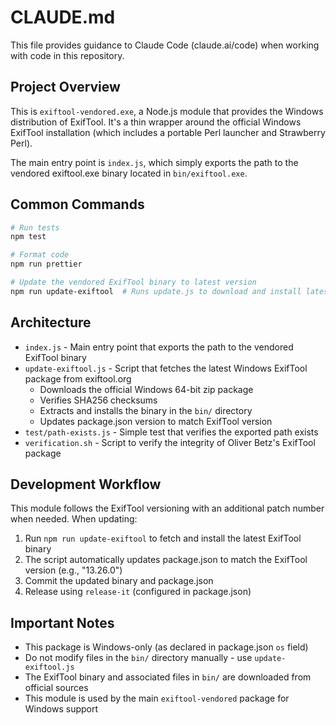 # CLAUDE.md

This file provides guidance to Claude Code (claude.ai/code) when working with code in this repository.

## Project Overview

This is `exiftool-vendored.exe`, a Node.js module that provides the Windows distribution of ExifTool. It's a thin wrapper around the official Windows ExifTool installation (which includes a portable Perl launcher and Strawberry Perl).

The main entry point is `index.js`, which simply exports the path to the vendored exiftool.exe binary located in `bin/exiftool.exe`.

## Common Commands

```bash
# Run tests
npm test

# Format code
npm run prettier

# Update the vendored ExifTool binary to latest version
npm run update-exiftool  # Runs update.js to download and install latest ExifTool
```

## Architecture

- `index.js` - Main entry point that exports the path to the vendored ExifTool binary
- `update-exiftool.js` - Script that fetches the latest Windows ExifTool package from exiftool.org
  - Downloads the official Windows 64-bit zip package
  - Verifies SHA256 checksums
  - Extracts and installs the binary in the `bin/` directory
  - Updates package.json version to match ExifTool version
- `test/path-exists.js` - Simple test that verifies the exported path exists
- `verification.sh` - Script to verify the integrity of Oliver Betz's ExifTool package

## Development Workflow

This module follows the ExifTool versioning with an additional patch number when needed. When updating:

1. Run `npm run update-exiftool` to fetch and install the latest ExifTool binary
2. The script automatically updates package.json to match the ExifTool version (e.g., "13.26.0")
3. Commit the updated binary and package.json
4. Release using `release-it` (configured in package.json)

## Important Notes

- This package is Windows-only (as declared in package.json `os` field)
- Do not modify files in the `bin/` directory manually - use `update-exiftool.js`
- The ExifTool binary and associated files in `bin/` are downloaded from official sources
- This module is used by the main `exiftool-vendored` package for Windows support